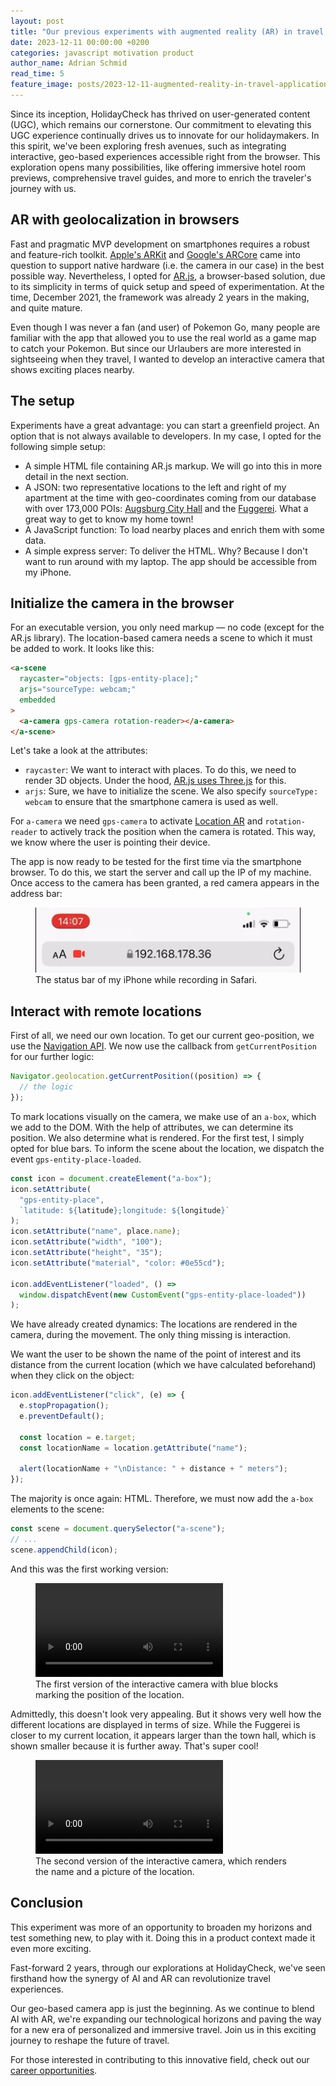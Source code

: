 ```yaml
---
layout: post
title: "Our previous experiments with augmented reality (AR) in travel applications"
date: 2023-12-11 00:00:00 +0200
categories: javascript motivation product
author_name: Adrian Schmid
read_time: 5
feature_image: posts/2023-12-11-augmented-reality-in-travel-applications/augmented-reality.jpg
---
```


Since its inception, HolidayCheck has thrived on user-generated content (UGC), which remains our cornerstone. Our commitment to elevating this UGC experience continually drives us to innovate for our holidaymakers. In this spirit, we've been exploring fresh avenues, such as integrating interactive, geo-based experiences accessible right from the browser. This exploration opens many possibilities, like offering immersive hotel room previews, comprehensive travel guides, and more to enrich the traveler's journey with us.

## AR with geolocalization in browsers

Fast and pragmatic MVP development on smartphones requires a robust and feature-rich toolkit. [Apple's ARKit](https://developer.apple.com/augmented-reality/arkit/) and [Google's ARCore](https://developers.google.com/ar?hl=en) came into question to support native hardware (i.e. the camera in our case) in the best possible way. Nevertheless, I opted for [AR.js](https://github.com/AR-js-org/AR.js), a browser-based solution, due to its simplicity in terms of quick setup and speed of experimentation. At the time, December 2021, the framework was already 2 years in the making, and quite mature.

Even though I was never a fan (and user) of Pokemon Go, many people are familiar with the app that allowed you to use the real world as a game map to catch your Pokemon. But since our Urlaubers are more interested in sightseeing when they travel, I wanted to develop an interactive camera that shows exciting places nearby.

## The setup

Experiments have a great advantage: you can start a greenfield project. An option that is not always available to developers. In my case, I opted for the following simple setup:

- A simple HTML file containing AR.js markup. We will go into this in more detail in the next section.
- A JSON: two representative locations to the left and right of my apartment at the time with geo-coordinates coming from our database with over 173,000 POIs: [Augsburg City Hall](https://www.holidaycheck.de/pi/rathaus/24e3daee-7218-3ff1-8111-613f11d0dbc4) and the [Fuggerei](https://www.holidaycheck.de/pi/fuggerei/7a9ada69-b008-31af-8361-0e12f2d62158). What a great way to get to know my home town!
- A JavaScript function: To load nearby places and enrich them with some data.
- A simple express server: To deliver the HTML. Why? Because I don't want to run around with my laptop. The app should be accessible from my iPhone.

## Initialize the camera in the browser

For an executable version, you only need markup — no code (except for the AR.js library). The location-based camera needs a scene to which it must be added to work. It looks like this:

```html
<a-scene
  raycaster="objects: [gps-entity-place];"
  arjs="sourceType: webcam;"
  embedded
>
  <a-camera gps-camera rotation-reader></a-camera>
</a-scene>
```

Let's take a look at the attributes:

- `raycaster`: We want to interact with places. To do this, we need to render 3D objects. Under the hood, [AR.js uses Three.js](https://ar-js-org.github.io/AR.js-Docs/ui-events/) for this.
- `arjs`: Sure, we have to initialize the scene. We also specify `sourceType: webcam` to ensure that the smartphone camera is used as well.

For `a-camera` we need `gps-camera` to activate [Location AR](https://ar-js-org.github.io/AR.js-Docs/location-based#camera-component-gps-new-camera-gps-projected-camera-or-gps-camera) and `rotation-reader` to actively track the position when the camera is rotated. This way, we know where the user is pointing their device.

The app is now ready to be tested for the first time via the smartphone browser. To do this, we start the server and call up the IP of my machine. Once access to the camera has been granted, a red camera appears in the address bar:

<figure>
    <img src="img/posts/2023-12-11-augmented-reality-in-travel-applications/iphone-status-bar-while-recording.png" alt="iPhone status bar while recording" class="centered" />
    <figcaption>The status bar of my iPhone while recording in Safari.</figcaption>
</figure>

## Interact with remote locations

First of all, we need our own location. To get our current geo-position, we use the [Navigation API](https://developer.mozilla.org/en-US/docs/Web/API/Navigation_API). We now use the callback from `getCurrentPosition` for our further logic:

```js
Navigator.geolocation.getCurrentPosition((position) => {
  // the logic
});
```

To mark locations visually on the camera, we make use of an `a-box`, which we add to the DOM. With the help of attributes, we can determine its position. We also determine what is rendered. For the first test, I simply opted for blue bars. To inform the scene about the location, we dispatch the event `gps-entity-place-loaded`.

```js
const icon = document.createElement("a-box");
icon.setAttribute(
  "gps-entity-place",
  `latitude: ${latitude};longitude: ${longitude}`
);
icon.setAttribute("name", place.name);
icon.setAttribute("width", "100");
icon.setAttribute("height", "35");
icon.setAttribute("material", "color: #0e55cd");

icon.addEventListener("loaded", () =>
  window.dispatchEvent(new CustomEvent("gps-entity-place-loaded"))
);
```

We have already created dynamics: The locations are rendered in the camera, during the movement. The only thing missing is interaction.

We want the user to be shown the name of the point of interest and its distance from the current location (which we have calculated beforehand) when they click on the object:

```js
icon.addEventListener("click", (e) => {
  e.stopPropagation();
  e.preventDefault();

  const location = e.target;
  const locationName = location.getAttribute("name");

  alert(locationName + "\nDistance: " + distance + " meters");
});
```

The majority is once again: HTML. Therefore, we must now add the `a-box` elements to the scene:

```js
const scene = document.querySelector("a-scene");
// ...
scene.appendChild(icon);
```

And this was the first working version:

<figure>
    <video src="https://media-cdn.holidaycheck.com/video/upload/v1702298405/videos/blog/elfarxu9nrcjkjpemvvg.mp4"></video>
    <figcaption>The first version of the interactive camera with blue blocks marking the position of the location.</figcaption>
</figure>

Admittedly, this doesn't look very appealing. But it shows very well how the different locations are displayed in terms of size. While the Fuggerei is closer to my current location, it appears larger than the town hall, which is shown smaller because it is further away. That's super cool!

<figure>
    <video src="https://media-cdn.holidaycheck.com/video/upload/v1702298408/videos/blog/yhjwymyfd2mtoh8sazn6.mp4"></video>
    <figcaption>The second version of the interactive camera, which renders the name and a picture of the location.</figcaption>
</figure>

## Conclusion

This experiment was more of an opportunity to broaden my horizons and test something new, to play with it. Doing this in a product context made it even more exciting.

Fast-forward 2 years, through our explorations at HolidayCheck, we've seen firsthand how the synergy of AI and AR can revolutionize travel experiences.

Our geo-based camera app is just the beginning. As we continue to blend AI with AR, we're expanding our technological horizons and paving the way for a new era of personalized and immersive travel. Join us in this exciting journey to reshape the future of travel.

For those interested in contributing to this innovative field, check out our [career opportunities](https://holidaycheck.jobs.personio.de/?language=en).
